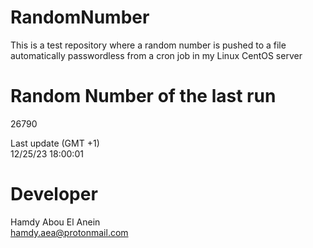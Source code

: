 # RandomNumber    
This is a test repository where a random number is pushed to a file automatically passwordless from a cron job in my Linux CentOS server    
# Random Number of the last run   
26790
      
Last update (GMT +1)    
12/25/23 18:00:01
# Developer    
Hamdy Abou El Anein   
hamdy.aea@protonmail.com
